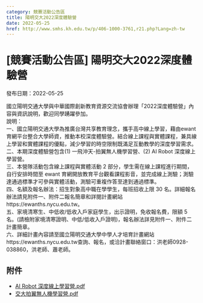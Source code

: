 ```yaml
---
category: 競賽活動公告區
title: 陽明交大2022深度體驗營
date: 2022-05-25
href: http://www.smhs.kh.edu.tw/p/406-1000-3761,r21.php?Lang=zh-tw
---
```


# [競賽活動公告區] 陽明交大2022深度體驗營

發布日期：2022-05-25

國立陽明交通大學與中華國際創新教育資源交流協會辦理「2022深度體驗營」內容與資訊說明，歡迎同學踴躍參加。  
說明：  
一、國立陽明交通大學為推廣台灣共享教育理念，攜手高中線上學習，藉由ewant育網平台整合大學師資，推動本校深度體驗營。結合線上課程與實體課程，兼具線上學習和實體課程的優點，減少學習的時空限制既滿足互動教學的深度學習需求。  
二、本期深度體驗營包含(1) 一飛沖天-拍翼無人機學習營、(2) AI Robot 深度線上學習營。  
三、本營隊活動包含線上課程與實體活動 2 部分，學生需在線上課程進行期間，自行安排時間至 ewant 育網開放教育平台觀看課程影音，並完成線上測驗；測驗達通過標準才可參與實體活動，測驗可重複作答至達到通過標準。  
四、名額及報名辦法：招生對象高中職在學學生，每班招收上限 30 名。詳細報名辦法請見附件一、附件二報名簡章和詳閱計畫網站https://ewanths.nycu.edu.tw。  
五、家境清寒生、中低收/低收入戶家庭學生，出示證明，免收報名費，限額 5 名。(請檢附家境清寒證明、中低/低收入戶證明)，報名辦法詳見附件一、附件二計畫簡章。  
六、詳細計畫內容請至國立陽明交通大學中學人才培育計畫網站https://ewanths.nycu.edu.tw查詢、報名，或洽計畫聯絡窗口：洪老師0928-038860，洪老師、蕭老師。

## 附件

- [AI Robot 深度線上學習營.pdf](https://www.smhs.kh.edu.tw/var/file/0/1000/attach/75/pta_3529_6680627_50043.pdf)
- [交大拍翼無人機學習營.pdf](https://www.smhs.kh.edu.tw/var/file/0/1000/attach/75/pta_3530_6277145_50043.pdf)
